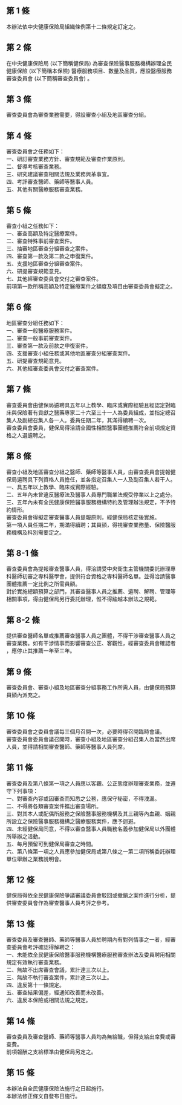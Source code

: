 第 1 條
-------
本辦法依中央健康保險局組織條例第十二條規定訂定之。

第 2 條
-------
在中央健康保險局 (以下簡稱健保局) 為審查保險醫事服務機構辦理全民  
健康保險 (以下簡稱本保險) 醫療服務項目、數量及品質，應設醫療服務  
審查委員會 (以下簡稱審查委員會) 。

第 3 條
-------
審查委員會為審查業務需要，得設審查小組及地區審查分組。

第 4 條
-------
審查委員會之任務如下：  
一、研訂審查業務方針、審查規範及審查作業原則。  
二、督導考核審查業務。  
三、研究建議審查相關法規及業務興革事宜。  
四、考評審查醫師、藥師等醫事人員。  
五、其他有關醫療服務審查業務。

第 5 條
-------
審查小組之任務如下：  
一、審查高額及特定醫療案件。  
二、審查特殊事前審查案件。  
三、抽審地區審查分組審查之案件。  
四、審查第一款及第二款之申復案件。  
五、支援地區審查分組審查案件。  
六、研提審查規範意見。  
七、其他經審查委員會交付之審查案件。  
前項第一款所稱高額及特定醫療案件之額度及項目由審查委員會擬定之。

第 6 條
-------
地區審查分組任務如下：  
一、審查一般醫療服務案件。  
二、審查一般事前審查案件。  
三、審查第一款及前款之申復案件。  
四、支援審查小組任務或其他地區審查分組審查案件。  
五、研提審查規範意見。  
六、其他經審查委員會交付之審查案件。

第 7 條
-------
審查委員會由健保局遴聘具五年以上教學、臨床或實際經驗且經認定對臨  
床與保險著有貢獻之醫藥專家二十六至三十一人為委員組成，並指定總召  
集人及副總召集人各一人。委員任期二年，其滿得續聘一次。  
審查委員會委員，健保局得洽請全國性相關醫事團體推薦符合前項規定資  
格之人選遴聘之。

第 8 條
-------
審查小組及地區審查分組之醫師、藥師等醫事人員，由審查委員會提報健  
保局遴聘具下列資格人員擔任，並各指定召集人一人及副召集人若干人。  
一、具五年以上教學、臨床或實際經驗。  
二、五年內未曾違反醫療法及醫事人員專門職業法規受停業以上之處分。  
三、五年內未有全民健康保險醫事服務機構特約及管理辦法規定，不予特  
    約情形。  
審查委員會得擬定審查醫事人員提報原則，經健保局核定後實施。  
第一項人員任期二年，期滿得續聘；其員額，得視審查業務量、保險醫服  
務機構及科別需要定之。

第 8-1 條
---------
審查委員會為提報審查醫事人員，得洽請受中央衛生主管機關委託辦理專  
科醫師初審之專科醫學會，提供符合資格之專科醫師名單。並得洽請醫事  
團體推薦一定比例之所需員額。  
對於實施總額預算之部門，其審查醫事人員之推薦、遴聘、解聘、管理等  
相關事項，得由健保局另行委託辦理，惟不得踰越本辦法之規範。

第 8-2 條
---------
提供審查醫師名單或推薦審查醫事人員之團體，不得干涉審查醫事人員之  
審查業務。如有干涉情事而影響審查公正、客觀性，經審查委員會確認者  
，應停止其推薦一年至三年。

第 9 條
-------
審查委員會、審查小組及地區審查分組事務工作所需人員，由健保局預算  
員額內派充之。

第 10 條
--------
審查委員會之委員會議每三個月召開一次，必要時得召開臨時會議。  
審查委員會委員會議召開時，審查小組及地區審查分組召集人為當然出席  
人員，並得請相關審查醫師、藥師等醫事人員列席。

第 11 條
--------
審查委員及第八條第一項之人員應以客觀、公正態度辦理審查業務，並遵  
守下列事項：  
一、對審查內容或因審查而知悉之公務，應保守秘密，不得洩漏。  
二、不得將各類審查案件攜出審查場所。  
三、對其本人或配偶所服務之保險醫事服務機構及其三親等內血親、姻親  
    所設立之保險醫事服務機構之醫療服務案件，應予迴避。  
四、未經健保局同意，不得以審查醫事人員職務名義參加健保局以外團體  
    所舉辦之活動。  
五、每月預留可到健保局審查之時間。  
六、第八條第一項之人員應參加健保局或第八條之一第二項所稱委託辦理  
    單位舉辦之業務說明會。

第 12 條
--------
健保局得依全民健康保險爭議審議委員會駁回或撤銷之案件進行分析，提  
供審查委員會作為審查醫事人員考評之參考。

第 13 條
--------
審查委員及審查醫師、藥師等醫事人員於聘期內有對列情事之一者，經審  
查委員會考評確認得解聘之：  
一、未能依全民健康保險醫事服務機構醫療服務審查辦法及委員聘用相關  
    規定有效執行審查業務。  
二、無故不出席審查會議，累計達三次以上。  
三、無故不執行審查案件，累計達三次以上。  
四、違反第十一條規定。  
五、審查結果偏差，經通知改善而未改善。  
六、違反本保險或相關法規之規定。

第 14 條
--------
審查委員及審查醫師、藥師等醫事人員均為無給職，但得支給出席費或審  
查費。  
前項報酬之支給標準由健保局另定之。

第 15 條
--------
本辦法自全民健康保險法施行之日起施行。  
本辦法修正條文自發布日施行。

